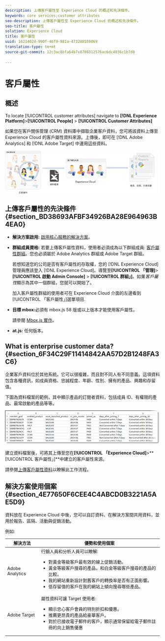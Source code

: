 ```yaml
---
description: 上傳客戶屬性至 Experience Cloud 的概述和先決條件。
keywords: core services;customer attributes
seo-description: 上傳客戶屬性至 Experience Cloud 的概述和先決條件。
seo-title: 客戶屬性
solution: Experience Cloud
title: 客戶屬性
uuid: 1621402d-990f-46f9-981a-473280559069
translation-type: tm+mt
source-git-commit: 12c3ac8bfa64b7c8708312576ac6dc4036c1b7d8

---
```



# 客戶屬性

## 概述

To locate [!UICONTROL customer attributes] navigate to **[!DNL Experience Platform]**>**[!UICONTROL  People]** > **[!UICONTROL Customer Attributes]**

如果您在客戶關係管理 (CRM) 資料庫中擷取企業客戶資料，您可將該資料上傳至 Experience Cloud 的客戶屬性資料來源。上傳後，即可在 [!DNL Adobe Analytics] 和 [!DNL Adobe Target] 中運用這些資料。

![](assets/custom_reports.png)

## 上傳客戶屬性的先決條件 {#section_BD38693AFBF34926BA28E964963B4EA0}


* **解決方案啟用:** [啟用核心服務的解決方案](../core-services/core-services.md#concept_07ED1D5C64234E77976E6D572E78FB9C)。

* **群組成員資格:** 若要上傳客戶屬性資料，使用者必須成為以下群組成員:   [客戶屬性群組](../admin-getting-started/admin-getting-started.md#task_3295A85536BF48899A1AB40D207E77E9)。您也必須屬於 Adobe Analytics 群組或 Adobe Target 群組。

   若想知道您的公司是否有客戶屬性的存取權，您的 [!DNL Experience Cloud] 管理員應該登入 [!DNL Experience Cloud]。導覽至&#x200B;**[!UICONTROL 「管理]**>**[!UICONTROL &#x200B;啟動 Admin Console]** > **[!UICONTROL 群組」]**。如果&#x200B;*客戶屬性*顯示為其中一個群組，您就可以開始了。

   加入客戶屬性群組的使用者可在 Experience Cloud 介面的左邊看到[!UICONTROL 「客戶屬性」]選單項目.

* **目標 mbox:**&#x200B;必須有 mbox.js 58 版或以上版本才能使用客戶屬性。


   請參閱 [Mbox.js 實作](https://docs.adobe.com/content/help/en/target/using/implement-target/client-side/mbox-implement/mbox-download.html)。

* **at.js:** 任何版本。

## What is enterprise customer data? {#section_6F34C29F11414842AA57D2B1248FA3C6}

企業客戶資料位於其他系統。它可以很複雜，而且對不同人有不同意義。這項資料包含各種資訊，如成員資格、忠誠程度、年齡、性別、擁有的產品、興趣和存留值。

下圖為資料檔案的範例，其中顯示產品的訂閱者資料，包括成員 ID、有權限的產品、最常啟動的產品等等。

![](assets/01_crs_usecase.png)

建立資料檔案後，可將其上傳至您在&#x200B;**[!UICONTROL 「Experience Cloud]**>**[!UICONTROL &#x200B;客戶屬性」]**中建立的客戶屬性來源。

請參閱[上傳客戶屬性資料](../attributes/t-crs-usecase.md#task_BCC327B2A0EF4A1BBB2934013AB92B78)以瞭解此工作流程。

## 解決方案使用個案 {#section_4E77650F6CEE4C4ABCD0B3221A5AE5D9}

資料放在 Experience Cloud 中後，您可以自訂資料、在解決方案間共用資料，並用於報告、區隔、活動與促銷活動。

例如:

| 解決方法 | 優勢和使用個案 |
|--- |--- |
| Adobe Analytics  | 行銷人員和分析人員可以瞭解:<ul><li>對黃金等級客戶最有效的線上促銷活動。</li><li>黃金等級客戶搜尋的產品，和白金等級客戶搜尋的產品的比較。</li><li>我的網站重新設計對舊客戶的轉換率是否有正面影響。</li><li>低存留值的客戶在我的網站上傾向搜尋哪些產品。</li></ul> |
| Adobe Target | 屬性資料可讓 Target 使用者:<ul><li>顯示忠心客戶會員的特別折扣和優惠。</li><li>推薦更昂貴的產品給豪華客戶。</li><li>對於已接收電子郵件的客戶，顯示通常保留給電子郵件註冊的向上銷售優惠</li></ul> |
